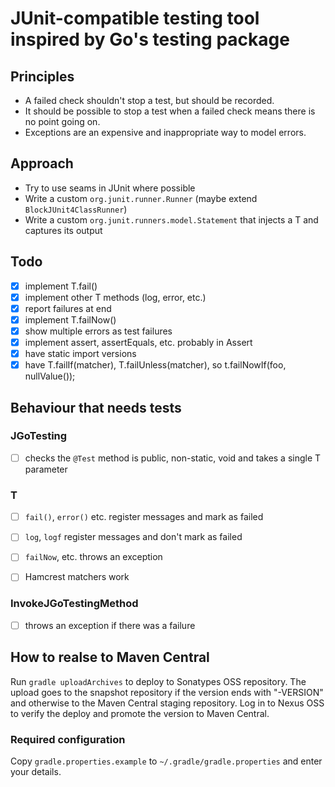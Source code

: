 # JUnit-compatible testing tool inspired by Go's testing package

## Principles

- A failed check shouldn't stop a test, but should be recorded.
- It should be possible to stop a test when a failed check means there is no point going on.
- Exceptions are an expensive and inappropriate way to model errors.

## Approach

- Try to use seams in JUnit where possible
- Write a custom `org.junit.runner.Runner` (maybe extend `BlockJUnit4ClassRunner`)
- Write a custom `org.junit.runners.model.Statement` that injects a T and captures its output

## Todo

- [x] implement T.fail()
- [x] implement other T methods (log, error, etc.)
- [x] report failures at end
- [x] implement T.failNow()
- [x] show multiple errors as test failures
- [x] implement assert, assertEquals, etc. probably in Assert
- [x] have static import versions
- [x] have T.failIf(matcher), T.failUnless(matcher), so t.failNowIf(foo, nullValue());

## Behaviour that needs tests

### JGoTesting

- [ ] checks the `@Test` method is public, non-static, void and takes a single T parameter

### T

- [ ] `fail()`, `error()` etc. register messages and mark as failed
- [ ] `log`, `logf` register messages and don't mark as failed
- [ ] `failNow`, etc. throws an exception
- [ ] Hamcrest matchers work


### InvokeJGoTestingMethod

- [ ] throws an exception if there was a failure


## How to realse to Maven Central

Run `gradle uploadArchives` to deploy to Sonatypes OSS repository. The upload goes to the
snapshot repository if the version ends with "-VERSION" and otherwise to the Maven Central
staging repository. Log in to Nexus OSS to verify the deploy and promote the version to
Maven Central.

### Required configuration

Copy `gradle.properties.example` to `~/.gradle/gradle.properties` and enter your details.
